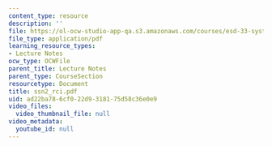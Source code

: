 ```yaml
---
content_type: resource
description: ''
file: https://ol-ocw-studio-app-qa.s3.amazonaws.com/courses/esd-33-systems-engineering-summer-2004/ad22ba786cf022d9318175d58c36e0e9_ssn2_rci.pdf
file_type: application/pdf
learning_resource_types:
- Lecture Notes
ocw_type: OCWFile
parent_title: Lecture Notes
parent_type: CourseSection
resourcetype: Document
title: ssn2_rci.pdf
uid: ad22ba78-6cf0-22d9-3181-75d58c36e0e9
video_files:
  video_thumbnail_file: null
video_metadata:
  youtube_id: null
---
```

